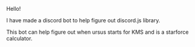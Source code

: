 Hello!

I have made a discord bot to help figure out discord.js library.

This bot can help figure out when ursus starts for KMS and is a starforce calculator. 
